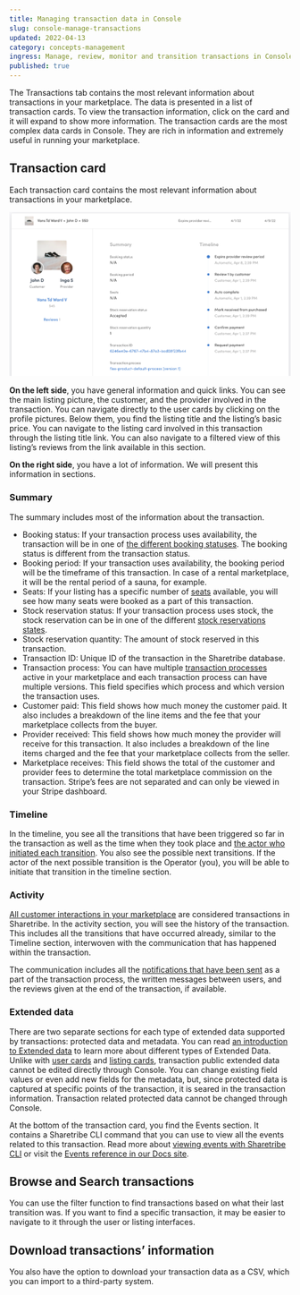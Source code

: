 ```yaml
---
title: Managing transaction data in Console
slug: console-manage-transactions
updated: 2022-04-13
category: concepts-management
ingress: Manage, review, monitor and transition transactions in Console
published: true
---
```


The Transactions tab contains the most relevant information about
transactions in your marketplace. The data is presented in a list of
transaction cards. To view the transaction information, click on the
card and it will expand to show more information. The transaction cards
are the most complex data cards in Console. They are rich in information
and extremely useful in running your marketplace.

## Transaction card

Each transaction card contains the most relevant information about
transactions in your marketplace.

![Transaction card](./transaction-card.png)

**On the left side**, you have general information and quick links. You
can see the main listing picture, the customer, and the provider
involved in the transaction. You can navigate directly to the user cards
by clicking on the profile pictures. Below them, you find the listing
title and the listing’s basic price. You can navigate to the listing
card involved in this transaction through the listing title link. You
can also navigate to a filtered view of this listing’s reviews from the
link available in this section.

**On the right side**, you have a lot of information. We will present
this information in sections.

### Summary

The summary includes most of the information about the transaction.

- Booking status: If your transaction process uses availability, the
  transaction will be in one of
  [the different booking statuses](/references/transaction-process-actions/#bookings).
  The booking status is different from the transaction status.
- Booking period: If your transaction uses availability, the booking
  period will be the timeframe of this transaction. In case of a rental
  marketplace, it will be the rental period of a sauna, for example.
- Seats: If your listing has a specific number of
  [seats](/references/availability/#seats) available, you will see how
  many seats were booked as a part of this transaction.
- Stock reservation status: If your transaction process uses stock, the
  stock reservation can be in one of the different
  [stock reservations states](/references/stock/#stock-reservation-states).
- Stock reservation quantity: The amount of stock reserved in this
  transaction.
- Transaction ID: Unique ID of the transaction in the Sharetribe
  database.
- Transaction process: You can have multiple
  [transaction processes](/concepts/transaction-process/) active in your
  marketplace and each transaction process can have multiple versions.
  This field specifies which process and which version the transaction
  uses.
- Customer paid: This field shows how much money the customer paid. It
  also includes a breakdown of the line items and the fee that your
  marketplace collects from the buyer.
- Provider received: This field shows how much money the provider will
  receive for this transaction. It also includes a breakdown of the line
  items charged and the fee that your marketplace collects from the
  seller.
- Marketplace receives: This field shows the total of the customer and
  provider fees to determine the total marketplace commission on the
  transaction. Stripe’s fees are not separated and can only be viewed in
  your Stripe dashboard.

### Timeline

In the timeline, you see all the transitions that have been triggered so
far in the transaction as well as the time when they took place and
[the actor who initiated each transition](/concepts/transaction-process/#transitions).
You also see the possible next transitions. If the actor of the next
possible transition is the Operator (you), you will be able to initiate
that transition in the timeline section.

### Activity

[All customer interactions in your marketplace](/concepts/transaction-process/#users-interact-through-transactions)
are considered transactions in Sharetribe. In the activity section, you
will see the history of the transaction. This includes all the
transitions that have occurred already, similar to the Timeline section,
interwoven with the communication that has happened within the
transaction.

The communication includes all the
[notifications that have been sent](/references/transaction-process-format/#notifications)
as a part of the transaction process, the written messages between
users, and the reviews given at the end of the transaction, if
available.

### Extended data

There are two separate sections for each type of extended data supported
by transactions: protected data and metadata. You can read
[an introduction to Extended data](/concepts/extended-data-introduction/)
to learn more about different types of Extended Data. Unlike with
[user cards](/concepts/console-manage-users/) and
[listing cards](/concepts/console-manage-listings/), transaction public
extended data cannot be edited directly through Console. You can change
existing field values or even add new fields for the metadata, but,
since protected data is captured at specific points of the transaction,
it is seared in the transaction information. Transaction related
protected data cannot be changed through Console.

At the bottom of the transaction card, you find the Events section. It
contains a Sharetribe CLI command that you can use to view all the
events related to this transaction. Read more about
[viewing events with Sharetribe CLI](/how-to/view-events-with-flex-cli/)
or visit the [Events reference in our Docs site](/references/events/).

## Browse and Search transactions

You can use the filter function to find transactions based on what their
last transition was. If you want to find a specific transaction, it may
be easier to navigate to it through the user or listing interfaces.

## Download transactions’ information

You also have the option to download your transaction data as a CSV,
which you can import to a third-party system.
